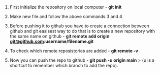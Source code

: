 1. First initialize the repository on local computer - **git init**

2. Make new file and follow the above commands 3 and 4 

3. Before pushing it to github you have to create a connection between github and git easisest way to do that is to create a new repository with the same name on github - **git remote add origin git@github.com:username/filename.git**

4. To check which remote reposistories are added - **git remote -v**

5. Now you can push the repo to github - **git push -u origin main** > (u is a shortcut to remember which branch to add the repo).